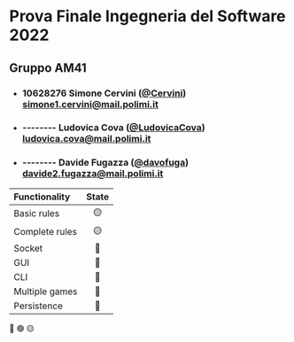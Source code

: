 # Prova Finale Ingegneria del Software 2022
## Gruppo AM41

- ###   10628276   Simone Cervini ([@Cervini](https://github.com/Cervini))<br>simone1.cervini@mail.polimi.it
- ###   --------    Ludovica Cova ([@LudovicaCova](https://github.com/LudovicaCova))<br>ludovica.cova@mail.polimi.it
- ###   --------    Davide Fugazza ([@davofuga](https://github.com/davofuga))<br>davide2.fugazza@mail.polimi.it

| Functionality    |                       State                        |
|:-----------------|:--------------------------------------------------:|
| Basic rules      | 🟡 | Testing
| Complete rules   | 🟡 | Implementation
| Socket           | 🔴 |
| GUI              | 🔴 |
| CLI              | 🔴 |
| Multiple games   | 🔴 |
| Persistence      | 🔴 |

🔴
🟢
🟡

